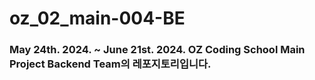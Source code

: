 # oz_02_main-004-BE
### May 24th. 2024. ~ June 21st. 2024. OZ Coding School Main Project Backend Team의 레포지토리입니다.